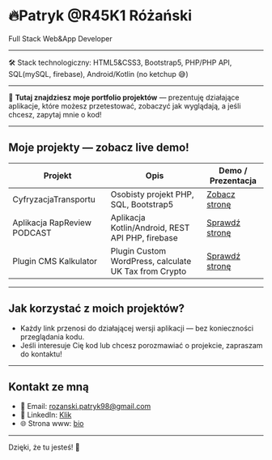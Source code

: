 # 🔥Patryk @R45K1 Różański

Full Stack Web&App Developer

---
:hammer_and_wrench:	Stack technologiczny: HTML5&CSS3, Bootstrap5, PHP/PHP API, SQL(mySQL, firebase), Android/Kotlin (no ketchup 😅)

---

📇 **Tutaj znajdziesz moje portfolio projektów** — prezentuję działające aplikacje, które możesz przetestować, zobaczyć jak wyglądają, a jeśli chcesz, zapytaj mnie o kod!  


---

## Moje projekty — zobacz live demo!

| Projekt             | Opis                          | Demo / Prezentacja                         |
|---------------------|-------------------------------|-------------------------------------------|
| CyfryzacjaTransportu | Osobisty projekt PHP, SQL, Bootstrap5 | [Zobacz stronę](#res) |
| Aplikacja RapReview PODCAST  | Aplikacja Kotlin/Android, REST API PHP, firebase| [Sprawdź stronę](#res)   |
| Plugin CMS Kalkulator  | Plugin Custom WordPress, calculate UK Tax from Crypto| [Sprawdź stronę](https://github.com/r45k1/PHP-Crypto-Calc)   |

---

## Jak korzystać z moich projektów?

- Każdy link przenosi do działającej wersji aplikacji — bez konieczności przeglądania kodu.  
- Jeśli interesuje Cię kod lub chcesz porozmawiać o projekcie, zapraszam do kontaktu!  

---

## Kontakt ze mną

- 📧 Email: rozanski.patryk98@gmail.com
- 💼 LinkedIn: [Klik](https://linkedin.com/in/patrykrozanski)  
- 🌐 Strona www: [bio](https://r45k1.github.io/r45k1/)

---

Dzięki, że tu jesteś! 🚀  
